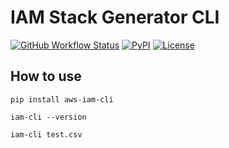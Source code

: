 # IAM Stack Generator CLI

[![GitHub Workflow Status](https://img.shields.io/github/actions/workflow/status/rlawoals2590/aws-iam-cli/python-publish.yml)](https://github.com/rlawoals2590/aws-iam-cli/actions/workflows/python-publish.yml)
[![PyPI](https://img.shields.io/pypi/v/aws-iam-cli)](https://pypi.org/project/aws-iam-cli/)
[![License](https://img.shields.io/github/license/rlawoals2590/aws-iam-cli)](https://github.com/rlawoals2590/aws-iam-cli/blob/main/LICENSE)

## How to use

``` shell
pip install aws-iam-cli

iam-cli --version

iam-cli test.csv
```